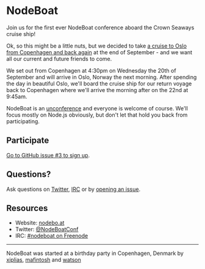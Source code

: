 # NodeBoat

Join us for the first ever NodeBoat conference aboard the Crown Seaways
cruise ship!

Ok, so this might be a little nuts, but we decided to take [a cruise to
Oslo from Copenhagen and back again][5] at the end of September - and we
want all our current and future friends to come.

We set out from Copenhagen at 4:30pm on Wednesday the 20th of September
and will arrive in Oslo, Norway the next morning. After spending the day
in beautiful Oslo, we'll board the cruise ship for our return voyage
back to Copenhagen where we'll arrive the morning after on the 22nd at
9:45am.

NodeBoat is an [unconference][6] and everyone is welcome of course.
We'll focus mostly on Node.js obviously, but don't let that hold you
back from participating.

## Participate

[Go to GitHub issue #3 to sign up][7].

## Questions?

Ask questions on [Twitter][2], [IRC][3] or by [opening an issue][4].

## Resources

- Website: [nodebo.at][1]
- Twitter: [@NodeBoatConf][2]
- IRC: [#nodeboat on Freenode][3]

---

NodeBoat was started at a birthday party in Copenhagen, Denmark by
[xiplias](https://github.com/xiplias),
[mafintosh](https://github.com/mafintosh) and
[watson](https://github.com/watson)

[1]: http://nodebo.at
[2]: https://twitter.com/NodeBoatConf
[3]: https://webchat.freenode.net/?channels=#nodeboat
[4]: https://github.com/watson/nodeboat/issues
[5]: http://www.dfdsseaways.com/the-copenhagen-oslo-experience
[6]: https://en.wikipedia.org/wiki/Unconference
[7]: https://github.com/watson/nodeboat/issues/3
